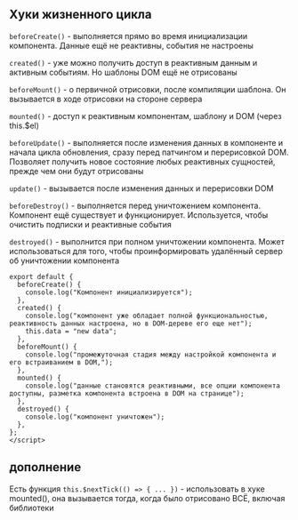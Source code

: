 ## Хуки жизненного цикла

`beforeCreate()` - выполняется прямо во время инициализации компонента. Данные ещё не реактивны, события не настроены

`created()` - уже можно получить доступ в реактивным данным и активным событиям. Но шаблоны DOM ещё не отрисованы

`beforeMount()` - о первичной отрисовки, после компиляции шаблона. Он вызывается в ходе отрисовки на стороне сервера

`mounted()` - доступ к реактивным компонентам, шаблону и DOM (через this.$el)

`beforeUpdate()` - выполняется после изменения данных в компоненте и начала цикла обновления, сразу перед патчингом и
перерисовкой DOM. Позволяет получить новое состояние любых реактивных сущностей, прежде чем они будут отрисованы

`update()` - вызывается после изменения данных и перерисовки DOM

`beforeDestroy()` - выполняется перед уничтожением компонента. Компонент ещё существует и функционирует. Используется,
чтобы очистить подписки и реактивные события

`destroyed()` - выполнится при полном уничтожении компонента. Может использоваться для того, чтобы проинформировать
удалённый сервер об уничтожении компонента

```
export default {
  beforeCreate() {
    console.log("Компонент инициализируется");
  },
  created() {
    console.log("компонент уже обладает полной функциональностью, реактивность данных настроена, но в DOM-дереве его еще нет");
    this.data = "new data";
  },
  beforeMount() {
    console.log("промежуточная стадия между настройкой компонента и его встраиванием в DOM,");
  },
  mounted() {
    console.log("данные становятся реактивными, все опции компонента доступны, разметка компонента встроена в DOM на странице");
  },
  destroyed() {
    console.log("компонент уничтожен");
  },
};
</script>
```

## дополнение
Есть функция `this.$nextTick(() => { ... })` - использовать в хуке mounted(), она вызывается тогда, когда было отрисовано
ВСЁ, включая библиотеки
